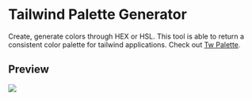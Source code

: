 # Tailwind Palette Generator
Create, generate colors through HEX or HSL. This tool is able to return a consistent color palette for tailwind applications. Check out [Tw Palette](https://twpalette.vercel.app/).

## Preview 
![](./tw-palette_preview-2.gif)
